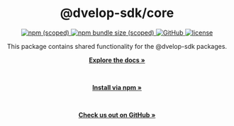 <div align="center">
  <h1>@dvelop-sdk/core</h1>
  <a href="https://www.npmjs.com/package/@dvelop-sdk/core">
    <img alt="npm (scoped)" src="https://img.shields.io/npm/v/@dvelop-sdk/core?style=for-the-badge">
  </a>
  <a href="https://www.npmjs.com/package/@dvelop-sdk/core">
    <img alt="npm bundle size (scoped)" src="https://img.shields.io/bundlephobia/min/@dvelop-sdk/core?style=for-the-badge">
  </a>
  <a href="https://github.com/d-velop/dvelop-sdk-node">
    <img alt="GitHub" src="https://img.shields.io/badge/GitHub-dvelop--sdk--node-%23ff0844?logo=github&style=for-the-badge">
  </a>
  <a href="https://github.com/d-velop/dvelop-sdk-node/blob/main/LICENSE">
    <img alt="license" src="https://img.shields.io/github/license/d-velop/dvelop-sdk-node?style=for-the-badge">
  </a>

  </br>

  <p>This package contains shared functionality for the @dvelop-sdk packages.</p>

  <a href="https://d-velop.github.io/dvelop-sdk-node/modules/core.html"><strong>Explore the docs »</strong></a>

  </br>

  <a href="https://www.npmjs.com/package/@dvelop-sdk/core"><strong>Install via npm »</strong></a>

  </br>

  <a href="https://github.com/d-velop/dvelop-sdk-node"><strong>Check us out on GitHub »</strong></a>

</div>
